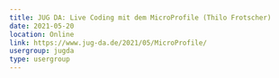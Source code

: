 ```yaml
---
title: JUG DA: Live Coding mit dem MicroProfile (Thilo Frotscher)
date: 2021-05-20
location: Online
link: https://www.jug-da.de/2021/05/MicroProfile/
usergroup: jugda
type: usergroup
---
```


